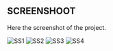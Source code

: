 ## SCREENSHOOT

Here the screenshot of the project.

![SS1](https://github.com/incoreapps/technicaltesting-332/blob/main/src/assets/imgs/ss1.png?raw=true)
![SS2](https://github.com/incoreapps/technicaltesting-332/blob/main/src/assets/imgs/ss2.png?raw=true)
![SS3](https://github.com/incoreapps/technicaltesting-332/blob/main/src/assets/imgs/ss3.png?raw=true)
![SS4](https://github.com/incoreapps/technicaltesting-332/blob/main/src/assets/imgs/ss4.png?raw=true)
